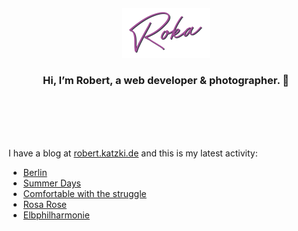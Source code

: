 <div align="center">
  <br>
  <br>
  <br>
  <br>
  <a href="https://robert.katzki.de/">
    <img width="140" src="https://github.com/ro-ka/ro-ka/blob/master/logo.svg" alt="Roka">
  </a>
  <br>
  <h3>Hi, I’m Robert, a web developer & photographer. 👋</h3>
 
  <br>
  <br>
  <br>
  <br>
</div>

I have a blog at [robert.katzki.de](https://robert.katzki.de/) and this is my latest activity:
<!-- BLOG-POST-LIST:START -->
- [Berlin](https://robert.katzki.de/photos/2024/berlin)
- [Summer Days](https://robert.katzki.de/photos/2024/summer-days)
- [Comfortable with the struggle](https://robert.katzki.de/posts/comfortable-with-the-struggle)
- [Rosa Rose](https://robert.katzki.de/photos/2024/rosa-rose)
- [Elbphilharmonie](https://robert.katzki.de/photos/2024/elbphilharmonie)
<!-- BLOG-POST-LIST:END -->
